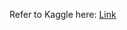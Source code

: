 Refer to Kaggle here: <a href = "https://www.kaggle.com/code/rahulharlalka/seq-to-seq-model-chatbot/input">Link</a>
